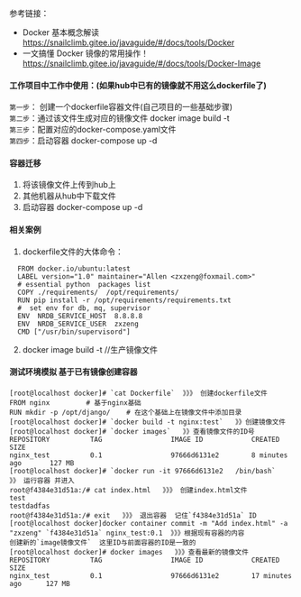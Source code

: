 参考链接：
- Docker 基本概念解读 https://snailclimb.gitee.io/javaguide/#/docs/tools/Docker
- 一文搞懂 Docker 镜像的常用操作！ https://snailclimb.gitee.io/javaguide/#/docs/tools/Docker-Image


#### 工作项目中工作中使用：(如果hub中已有的镜像就不用这么dockerfile了)  
`第一步`： 创建一个dockerfile容器文件(自己项目的一些基础步骤)    
`第二步`：通过该文件生成对应的镜像文件 docker image build -t  
`第三步`：配置对应的docker-compose.yaml文件   
`第四步`：启动容器 docker-compose up -d  
#### 容器迁移
1. 将该镜像文件上传到hub上  
2. 其他机器从hub中下载文件  
3. 启动容器 docker-compose up -d  

#### 相关案例  
1. dockerfile文件的大体命令：  
```
  FROM docker.io/ubuntu:latest
  LABEL version="1.0" maintainer="Allen <zxzeng@foxmail.com>"
  # essential python  packages list
  COPY ./requirements/  /opt/requirements/
  RUN pip install -r /opt/requirements/requirements.txt
  #  set env for db, mq, supervisor
  ENV  NRDB_SERVICE_HOST  8.8.8.8
  ENV  NRDB_SERVICE_USER  zxzeng
  CMD ["/usr/bin/supervisord"]
```
2. docker image build -t    //生产镜像文件

#### 测试环境模拟 基于已有镜像创建容器

    [root@localhost docker]# `cat Dockerfile`  》》》 创建dockerfile文件
    FROM nginx         # 基于nginx基础
    RUN mkdir -p /opt/django/    # 在这个基础上在镜像文件中添加目录
    [root@localhost docker]# `docker build -t nginx:test`   》》创建镜像文件
    [root@localhost docker]# `docker images`   》》查看镜像文件的ID号 
    REPOSITORY          TAG                 IMAGE ID            CREATED             SIZE
    nginx_test          0.1                 97666d6131e2        8 minutes ago       127 MB
    [root@localhost docker]# `docker run -it 97666d6131e2   /bin/bash`   》》 运行容器 并进入
    root@f4384e31d51a:/# cat index.html   》》》 创建index.html文件
    test
    testdadfas
    root@f4384e31d51a:/# exit   》》》 退出容器  记住`f4384e31d51a` ID 
    [root@localhost docker]docker container commit -m "Add index.html" -a "zxzeng" `f4384e31d51a` nginx_test:0.1  》》》根据现有容器的内容
    创建新的`image镜像文件`  这里ID与前面容器的ID是一致的
    [root@localhost docker]# docker images   》》》查看最新的镜像文件 
    REPOSITORY          TAG                 IMAGE ID            CREATED             SIZE
    nginx_test          0.1                 97666d6131e2        17 minutes ago      127 MB







